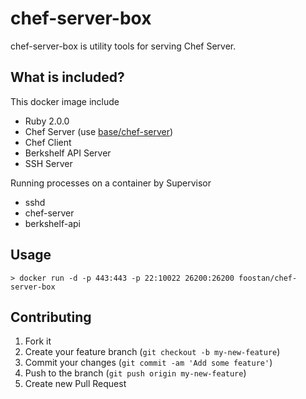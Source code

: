 # chef-server-box
chef-server-box is utility tools for serving Chef Server.

## What is included?
This docker image include
- Ruby 2.0.0
- Chef Server (use [base/chef-server](https://github.com/tmc/dockerfiles/tree/master/chef-server))
- Chef Client
- Berkshelf API Server
- SSH Server

Running processes on a container by Supervisor
- sshd
- chef-server
- berkshelf-api

## Usage
```
> docker run -d -p 443:443 -p 22:10022 26200:26200 foostan/chef-server-box
```

## Contributing
1. Fork it
2. Create your feature branch (`git checkout -b my-new-feature`)
3. Commit your changes (`git commit -am 'Add some feature'`)
4. Push to the branch (`git push origin my-new-feature`)
5. Create new Pull Request
